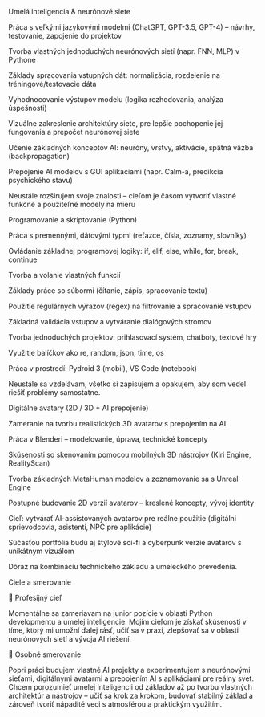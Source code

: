 Umelá inteligencia & neurónové siete

Práca s veľkými jazykovými modelmi (ChatGPT, GPT-3.5, GPT-4) – návrhy, testovanie, zapojenie do projektov

Tvorba vlastných jednoduchých neurónových sietí (napr. FNN, MLP) v Pythone


Základy spracovania vstupných dát: normalizácia, rozdelenie na tréningové/testovacie dáta

Vyhodnocovanie výstupov modelu (logika rozhodovania, analýza úspešnosti)

Vizuálne zakreslenie architektúry siete, pre lepšie pochopenie jej fungovania a prepočet neurónovej siete

Učenie základných konceptov AI: neuróny, vrstvy, aktivácie, spätná väzba (backpropagation)

Prepojenie AI modelov s GUI aplikáciami (napr. Calm-a, predikcia psychického stavu)

Neustále rozširujem svoje znalosti – cieľom je časom vytvoriť vlastné funkčné a použiteľné modely na mieru



Programovanie a skriptovanie (Python)

Práca s premennými, dátovými typmi (reťazce, čísla, zoznamy, slovníky)

Ovládanie základnej programovej logiky: if, elif, else, while, for, break, continue

Tvorba a volanie vlastných funkcií

Základy práce so súbormi (čítanie, zápis, spracovanie textu)

Použitie regulárnych výrazov (regex) na filtrovanie a spracovanie vstupov

Základná validácia vstupov a vytváranie dialógových stromov

Tvorba jednoduchých projektov: prihlasovací systém, chatboty, textové hry

Využitie balíčkov ako re, random, json, time, os

Práca v prostredí: Pydroid 3 (mobil), VS Code (notebook)

Neustále sa vzdelávam, všetko si zapisujem a opakujem, aby som vedel riešiť problémy samostatne.

Digitálne avatary (2D / 3D + AI prepojenie)

Zameranie na tvorbu realistických 3D avatarov s prepojením na AI

Práca v Blenderi – modelovanie, úprava, technické koncepty

Skúsenosti so skenovaním pomocou mobilných 3D nástrojov (Kiri Engine, RealityScan)

Tvorba základných MetaHuman modelov a zoznamovanie sa s Unreal Engine

Postupné budovanie 2D verzií avatarov – kreslené koncepty, vývoj identity

Cieľ: vytvárať AI-assistovaných avatarov pre reálne použitie (digitálni sprievodcovia, asistenti, NPC pre aplikácie)

Súčasťou portfólia budú aj štýlové sci-fi a cyberpunk verzie avatarov s unikátnym vizuálom

Dôraz na kombináciu technického základu a umeleckého prevedenia.


Ciele a smerovanie

🎯 Profesijný cieľ

Momentálne sa zameriavam na junior pozície v oblasti Python developmentu a umelej inteligencie. Mojím cieľom je získať skúsenosti v tíme, ktorý mi umožní ďalej rásť, učiť sa v praxi, zlepšovať sa v oblasti neurónových sietí a vývoja AI riešení.

🌱 Osobné smerovanie

Popri práci budujem vlastné AI projekty a experimentujem s neurónovými sieťami, digitálnymi avatarmi a prepojením AI s aplikáciami pre reálny svet. Chcem porozumieť umelej inteligencii od základov až po tvorbu vlastných architektúr a nástrojov – učiť sa krok za krokom, budovať stabilný základ a zároveň tvoriť nápadité veci s atmosférou a praktickým využitím.
